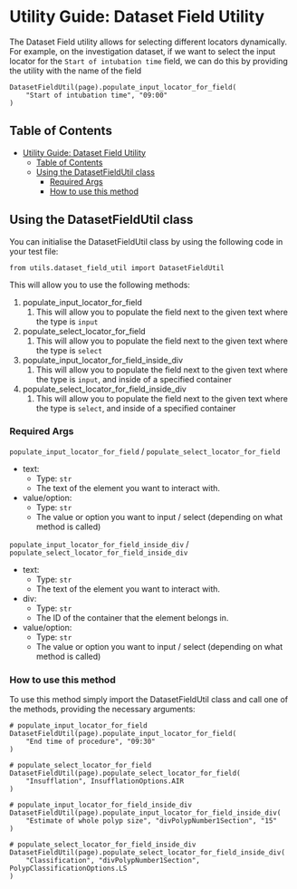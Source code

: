 # Utility Guide: Dataset Field Utility

The Dataset Field utility allows for selecting different locators dynamically.<br>
For example, on the investigation dataset, if we want to select the input locator for the `Start of intubation time` field, we can do this by providing the utility with the name of the field

    DatasetFieldUtil(page).populate_input_locator_for_field(
        "Start of intubation time", "09:00"
    )

## Table of Contents

- [Utility Guide: Dataset Field Utility](#utility-guide-dataset-field-utility)
  - [Table of Contents](#table-of-contents)
  - [Using the DatasetFieldUtil class](#using-the-datasetfieldutil-class)
    - [Required Args](#required-args)
    - [How to use this method](#how-to-use-this-method)

## Using the DatasetFieldUtil class

You can initialise the DatasetFieldUtil class by using the following code in your test file:

    from utils.dataset_field_util import DatasetFieldUtil

This will allow you to use the following methods:

1. populate_input_locator_for_field
   1. This will allow you to populate the field next to the given text where the type is `input`
2. populate_select_locator_for_field
   1. This will allow you to populate the field next to the given text where the type is `select`
3. populate_input_locator_for_field_inside_div
   1. This will allow you to populate the field next to the given text where the type is `input`, and inside of a specified container
4. populate_select_locator_for_field_inside_div
   1. This will allow you to populate the field next to the given text where the type is `select`, and inside of a specified container

### Required Args

`populate_input_locator_for_field` / `populate_select_locator_for_field`

- text:
  - Type: `str`
  - The text of the element you want to interact with.
- value/option:
  - Type: `str`
  - The value or option you want to input / select (depending on what method is called)

`populate_input_locator_for_field_inside_div` / `populate_select_locator_for_field_inside_div`

- text:
  - Type: `str`
  - The text of the element you want to interact with.
- div:
  - Type: `str`
  - The ID of the container that the element belongs in.
- value/option:
  - Type: `str`
  - The value or option you want to input / select (depending on what method is called)

### How to use this method

To use this method simply import the DatasetFieldUtil class and call one of the methods, providing the necessary arguments:

    # populate_input_locator_for_field
    DatasetFieldUtil(page).populate_input_locator_for_field(
        "End time of procedure", "09:30"
    )

    # populate_select_locator_for_field
    DatasetFieldUtil(page).populate_select_locator_for_field(
        "Insufflation", InsufflationOptions.AIR
    )

    # populate_input_locator_for_field_inside_div
    DatasetFieldUtil(page).populate_input_locator_for_field_inside_div(
        "Estimate of whole polyp size", "divPolypNumber1Section", "15"
    )

    # populate_select_locator_for_field_inside_div
    DatasetFieldUtil(page).populate_select_locator_for_field_inside_div(
        "Classification", "divPolypNumber1Section", PolypClassificationOptions.LS
    )
